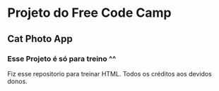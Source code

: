 # Projeto do Free Code Camp #
## Cat Photo App ##
### Esse Projeto é só para treino ^^ ###

Fiz esse repositorio para treinar HTML.
Todos os créditos aos devidos donos.
